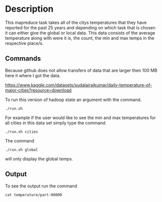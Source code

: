 
# Description

This mapreduce task takes all of the citys temperatures that they have reported for the past 25 years and depending on which task that is chosen it can either give the global or local data. This data consists of the average temperature along with were it is, the count, the min and max temps in the respective place/s.

## Commands

Because github does not allow transfers of data that are larger then 100 MB here it where I got the data.

https://www.kaggle.com/datasets/sudalairajkumar/daily-temperature-of-major-cities?resource=download

To run this version of hadoop state an argument with the command.

```./run.sh```

For example if the user would like to see the min and max temperatures for all cities in this data set simply type the command.

```./run.sh cities```

The command

```./run.sh global```

will only display the global temps.

## Output

To see the output run the command

```cat temperature/part-00000```


